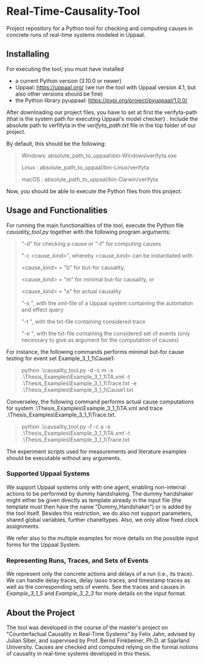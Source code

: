 # Real-Time-Causality-Tool
Project repository for a Python tool for checking and computing causes in concrete runs of real-time systems modeled in Uppaal. 

## Installaling

For executing the tool, you must have installed 
- a current Python version (3.10.0 or newer)
- Uppaal: https://uppaal.org/ (we run the tool with Uppaal version 4.1, but also other versions should be fine)
- the Python library pyuppaal: https://pypi.org/project/pyuppaal/1.0.0/

After downloading our project files, you have to set at first the verifyta-path (that is the system path for executing Uppaal's model checker) . 
Include the absolute path to verfifyta in the <em>verifyta_path.txt</em> file in the top folder of our project.

By default, this should be the following:

>Windows: absolute_path_to_uppaal\bin-Windows\verifyta.exe
>
>Linux  : absolute_path_to_uppaal/bin-Linux/verifyta
>
>macOS  : absolute_path_to_uppaal/bin-Darwin/verifyta

Now, you should be able to execute the Python files from this project. 

## Usage and Functionalities

For running the main functionalities of the tool, execute the Python file <em>causality_tool.py</em> together with the following program arguments:
>"-d" for checking a cause or "-f" for computing causes
>
>"-c <cause_kind>", whereby <cause_kind> can be instantiated with
>  
>   <cause_kind> = "b" for but-for causality, 
>
>    <cause_kind> = "m" for minimal but-for causality, or
>
>    <cause_kind> = "a" for actual causality
>
>"-s <systemfile>", with <systemfile> the xml-file of a Uppaal system containing the automaton and effect query
>
>"-t <tracefile>", with <tracefile> the txt-file containing considered trace 
>
>"-e <eventfile>", with <eventfile> the txt-file containing the considered set of events (only necessary to give as argument for the computation of causes)

For instance, the following commands performs minimal but-for cause testing for event set Example_3_1_1\Cause1:
> python .\causality_tool.py -d -c m -s .\Thesis_Examples\Example_3_1_1\TA.xml -t .\Thesis_Examples\Example_3_1_1\Trace.txt -e .\Thesis_Examples\Example_3_1_1\Cause1.txt

Converseley, the following command performs actual cause computations for system .\Thesis_Examples\Example_3_1_1\TA.xml and trace .\Thesis_Examples\Example_3_1_1\Trace.txt.
> python .\causality_tool.py -f -c a -s .\Thesis_Examples\Example_3_1_1\TA.xml -t .\Thesis_Examples\Example_3_1_1\Trace.txt 

The experiment scripts used for measurements and literature examples should be executable without any arguments. 

### Supported Uppaal Systems 

We support Uppaal systems only with one agent, enabling non-internal actions to be performed by dummy handshaking. The dummy handshaker might either be given directly as template already in the input file (the template must then have the name "Dummy_Handshaker") or is added by the tool itself. Besides this restriction, we do also not support parameters, shared global variables, further chaneltypes. Also, we only allow fixed clock assignments.

We refer also to the multiple examples for more details on the possible input forms for the Uppaal System.

### Representing Runs, Traces, and Sets of Events

We represent only the concrete actions and delays of a run (i.e., its trace). We can handle delay traces, delay lasso traces, and timestamp traces as well as the corresponding sets of events. See the traces and causes in <em>Example_3_1_5</em> and <em>Example_3_2_3</em> for more details on the input format. 


## About the Project
The tool was developed in the course of the master's project on "Counterfactual Causality in Real-Time Systems" by Felix Jahn, advised by Julian Siber, and supervised by Prof. Bernd Finkbeiner, Ph.D. at Saarland University. Causes are checked and computed relying on the formal notions of causality in real-time systems developed in this thesis. 
